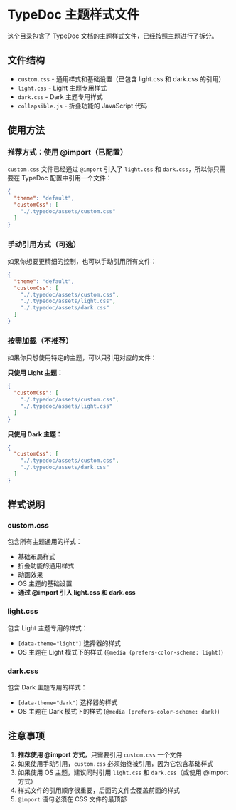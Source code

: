 # TypeDoc 主题样式文件

这个目录包含了 TypeDoc 文档的主题样式文件，已经按照主题进行了拆分。

## 文件结构

- `custom.css` - 通用样式和基础设置（已包含 light.css 和 dark.css 的引用）
- `light.css` - Light 主题专用样式
- `dark.css` - Dark 主题专用样式
- `collapsible.js` - 折叠功能的 JavaScript 代码

## 使用方法

### 推荐方式：使用 @import（已配置）

`custom.css` 文件已经通过 `@import` 引入了 `light.css` 和 `dark.css`，所以你只需要在 TypeDoc 配置中引用一个文件：

```json
{
  "theme": "default",
  "customCss": [
    "./.typedoc/assets/custom.css"
  ]
}
```

### 手动引用方式（可选）

如果你想要更精细的控制，也可以手动引用所有文件：

```json
{
  "theme": "default",
  "customCss": [
    "./.typedoc/assets/custom.css",
    "./.typedoc/assets/light.css",
    "./.typedoc/assets/dark.css"
  ]
}
```

### 按需加载（不推荐）

如果你只想使用特定的主题，可以只引用对应的文件：

**只使用 Light 主题：**
```json
{
  "customCss": [
    "./.typedoc/assets/custom.css",
    "./.typedoc/assets/light.css"
  ]
}
```

**只使用 Dark 主题：**
```json
{
  "customCss": [
    "./.typedoc/assets/custom.css",
    "./.typedoc/assets/dark.css"
  ]
}
```

## 样式说明

### custom.css
包含所有主题通用的样式：
- 基础布局样式
- 折叠功能的通用样式
- 动画效果
- OS 主题的基础设置
- **通过 @import 引入 light.css 和 dark.css**

### light.css
包含 Light 主题专用的样式：
- `[data-theme="light"]` 选择器的样式
- OS 主题在 Light 模式下的样式 (`@media (prefers-color-scheme: light)`)

### dark.css
包含 Dark 主题专用的样式：
- `[data-theme="dark"]` 选择器的样式
- OS 主题在 Dark 模式下的样式 (`@media (prefers-color-scheme: dark)`)

## 注意事项

1. **推荐使用 @import 方式**，只需要引用 `custom.css` 一个文件
2. 如果使用手动引用，`custom.css` 必须始终被引用，因为它包含基础样式
3. 如果使用 OS 主题，建议同时引用 `light.css` 和 `dark.css`（或使用 @import 方式）
4. 样式文件的引用顺序很重要，后面的文件会覆盖前面的样式
5. `@import` 语句必须在 CSS 文件的最顶部 
